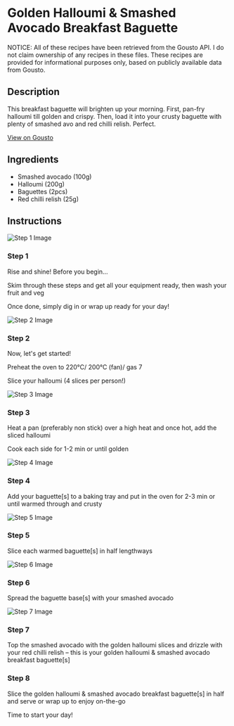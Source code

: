 # Golden Halloumi & Smashed Avocado Breakfast Baguette

NOTICE: All of these recipes have been retrieved from the Gousto API. I do not claim ownership of any recipes in these files. These recipes are provided for informational purposes only, based on publicly available data from Gousto.

## Description

This breakfast baguette will brighten up your morning. First, pan-fry halloumi till golden and crispy. Then, load it into your crusty baguette with plenty of smashed avo and red chilli relish. Perfect.

[View on Gousto](https://www.gousto.co.uk/recipes/cookbook/golden-halloumi-smashed-avocado-breakfast-baguette)

## Ingredients

- Smashed avocado (100g)
- Halloumi (200g)
- Baguettes (2pcs)
- Red chilli relish (25g)

## Instructions

![Step 1 Image](https://production-media.gousto.co.uk/cms/recipe-step-image/Breakfast-Step-1-1-1729073671728-x200.jpg)

### Step 1

Rise and shine! Before you begin…

Skim through these steps and get all your equipment ready, then wash your fruit and veg

Once done, simply dig in or wrap up ready for your day!

![Step 2 Image](https://production-media.gousto.co.uk/cms/recipe-step-image/step-2-1727448104523-x200.jpg)

### Step 2

Now, let's get started!

Preheat the oven to 220°C/ 200°C (fan)/ gas 7

Slice your halloumi (4 slices per person!)

![Step 3 Image](https://production-media.gousto.co.uk/cms/recipe-step-image/step-3-1727448110661-x200.jpg)

### Step 3

Heat a pan (preferably non stick) over a high heat and once hot, add the sliced halloumi

Cook each side for 1-2 min or until golden

![Step 4 Image](https://production-media.gousto.co.uk/cms/recipe-step-image/step-4-1727448113498-x200.jpg)

### Step 4

Add your baguette[s] to a baking tray and put in the oven for 2-3 min or until warmed through and crusty

![Step 5 Image](https://production-media.gousto.co.uk/cms/recipe-step-image/step-5-1727448117173-x200.jpg)

### Step 5

Slice each warmed baguette[s] in half lengthways

![Step 6 Image](https://production-media.gousto.co.uk/cms/recipe-step-image/step-6-1727448120984-x200.jpg)

### Step 6

Spread the baguette base[s] with your smashed avocado

![Step 7 Image](https://production-media.gousto.co.uk/cms/recipe-step-image/step-7-1727448125413-x200.jpg)

### Step 7

Top the smashed avocado with the golden halloumi slices and drizzle with your red chilli relish – this is your golden halloumi & smashed avocado breakfast baguette[s]

### Step 8

Slice the golden halloumi & smashed avocado breakfast baguette[s] in half and serve or wrap up to enjoy on-the-go

Time to start your day!

